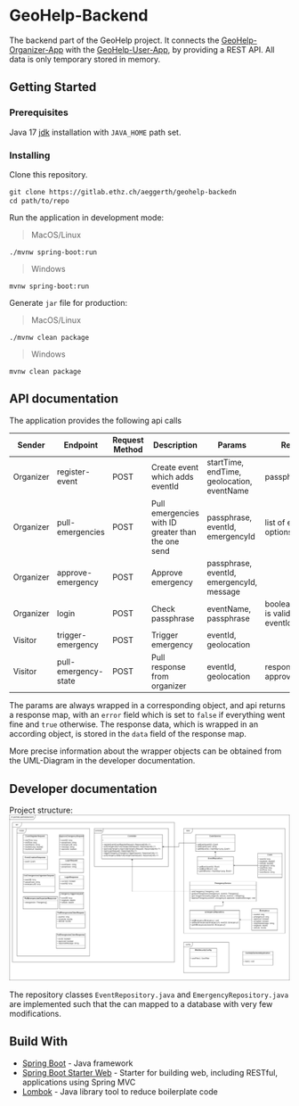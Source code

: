 # GeoHelp-Backend

The backend part of the GeoHelp project.
It connects the [GeoHelp-Organizer-App](https://gitlab.ethz.ch/aeggerth/geohelp-organizer-app) with the [GeoHelp-User-App](https://gitlab.ethz.ch/aeggerth/geohelp-user-app), by providing a REST API.
All data is only temporary stored in memory.


## Getting Started
### Prerequisites
Java 17 [jdk](https://openjdk.org/) installation with `JAVA_HOME` path set.

### Installing
Clone this repository.
```
git clone https://gitlab.ethz.ch/aeggerth/geohelp-backedn
cd path/to/repo
```

Run the application in development mode:
> MacOS/Linux
```
./mvnw spring-boot:run
```
> Windows
```
mvnw spring-boot:run
```

Generate `jar` file for production:
> MacOS/Linux
```
./mvnw clean package
```
> Windows
```
mvnw clean package
```

## API documentation
The application provides the following api calls

| Sender    | Endpoint             | Request Method | Description                                        | Params                                     | Response                                    |
|-----------|----------------------|----------------|----------------------------------------------------|--------------------------------------------|---------------------------------------------|
| Organizer | register-event       | POST           | Create event which adds eventId                    | startTime, endTime, geolocation, eventName | passphrase                                  |
| Organizer | pull-emergencies     | POST           | Pull emergencies with ID greater than the one send | passphrase, eventId, emergencyId           | list of emergency options                   |
| Organizer | approve-emergency    | POST           | Approve emergency                                  | passphrase, eventId, emergencyId, message  |                                             |
| Organizer | login                | POST           | Check passphrase                                   | eventName, passphrase                      | boolean whether it is valid or not, eventId |
| Visitor   | trigger-emergency    | POST           | Trigger emergency                                  | eventId, geolocation                       |                                             |
| Visitor   | pull-emergency-state | POST           | Pull response from organizer                       | eventId, geolocation                       | responseMessage, approved, exists           |

The params are always wrapped in a corresponding object, and api returns a response map,
with an `error` field which is set to `false` if everything went fine and `true` otherwise.
The response data, which is wrapped in an according object, is stored in the `data` field of the response map.

More precise information about the wrapper objects can be obtained from the UML-Diagram in the developer documentation.

## Developer documentation
Project structure:
![Class Diagram](Class-Diagram.png)

The repository classes `EventRepository.java` and `EmergencyRepository.java` are implemented such that the can mapped to a database with very few modifications.

## Build With
* [Spring Boot](https://spring.io/projects/spring-boot/) - Java framework
* [Spring Boot Starter Web](https://mvnrepository.com/artifact/org.springframework.boot/spring-boot-starter-web) - Starter for building web, including RESTful, applications using Spring MVC
* [Lombok](https://projectlombok.org/) - Java library tool to reduce boilerplate code